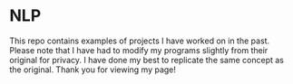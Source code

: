 # NLP
This repo contains examples of projects I have worked on in the past.
Please note that I have had to modify my programs slightly from their original for privacy. 
I have done my best to replicate the same concept as the original. 
Thank you for viewing my page!
